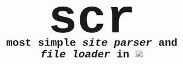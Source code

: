 <h1 align="center" style="font-family: Verdana, courier; font-size: 128px; margin: -64px">scr</h1>

<h1 align="center" style="font-family: consolas, courier">
  most simple <em>site parser</em> and <em>file loader</em> in
  <img
    style="height: 20px" alt="rust-lang."
    src="https://img.shields.io/badge/rust-%23000000.svg?style=for-the-badge&logo=rust&logoColor=white"
  >
</h1>
